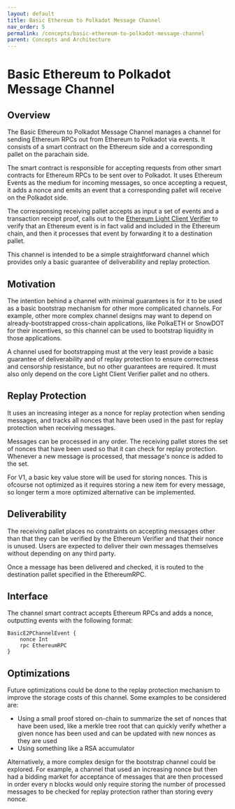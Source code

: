 ```yaml
---
layout: default
title: Basic Ethereum to Polkadot Message Channel
nav_order: 5
permalink: /concepts/basic-ethereum-to-polkadot-message-channel
parent: Concepts and Architecture
---
```


# Basic Ethereum to Polkadot Message Channel

## Overview
The Basic Ethereum to Polkadot Message Channel manages a channel for sending Ethereum RPCs out from Ethereum to Polkadot via events. It consists of a smart contract on the Ethereum side and a corresponding pallet on the parachain side. 

The smart contract is responsible for accepting requests from other smart contracts for Ethereum RPCs to be sent over to Polkadot. It uses Ethereum Events as the medium for incoming messages, so once accepting a request, it adds a nonce and emits an event that a corresponding pallet will receive on the Polkadot side.

The corresponsing receiving pallet accepts as input a set of events and a transaction receipt proof, calls out to the [Ethereum Light Client Verifier](./ethereum-verifier) to verify that an Ethereum event is in fact valid and included in the Ethereum chain, and then it processes that event by forwarding it to a destination pallet.

This channel is intended to be a simple straightforward channel which provides only a basic guarantee of deliverability and replay protection.

## Motivation
The intention behind a channel with minimal guarantees is for it to be used as a basic bootstrap mechanism for other more complicated channels. For example, other more complex channel designs may want to depend on already-bootstrapped cross-chain applications, like PolkaETH or SnowDOT for their incentives, so this channel can be used to bootstrap liquidity in those applications.

A channel used for bootstrapping must at the very least provide a basic guarantee of deliverability and of replay protection to ensure correctness and censorship resistance, but no other guarantees are required. It must also only depend on the core Light Client Verifier pallet and no others.

## Replay Protection
It uses an increasing integer as a nonce for replay protection when sending messages, and tracks all nonces that have been used in the past for replay protection when receiving messages.

Messages can be processed in any order. The receiving pallet stores the set of nonces that have been used so that it can check for replay protection. Whenever a new message is processed, that message's nonce is added to the set.

For V1, a basic key value store will be used for storing nonces. This is ofcourse not optimized as it requires storing a new item for every message, so longer term a more optimized alternative can be implemented.

## Deliverability
The receiving pallet places no constraints on accepting messages other than that they can be verified by the Ethereum Verifier and that their nonce is unused. Users are expected to deliver their own messages themselves without depending on any third party.

Once a message has been delivered and checked, it is routed to the destination pallet specified in the EthereumRPC.

## Interface
The channel smart contract accepts Ethereum RPCs and adds a nonce, outputting events with the following format:

```
BasicE2PChannelEvent {
    nonce Int
    rpc EthereumRPC
}
```

## Optimizations
Future optimizations could be done to the replay protection mechanism to improve the storage costs of this channel. Some examples to be considered are:
 - Using a small proof stored on-chain to summarize the set of nonces that have been used, like a merkle tree root that can quickly verify whether a given nonce has been used and can be updated with new nonces as they are used
 - Using something like a RSA accumulator

 Alternatively, a more complex design for the bootstrap channel could be explored. For example, a channel that used an increasing nonce but then had a bidding market for acceptance of messages that are then processed in order every n blocks would only require storing the number of processed messages to be checked for replay protection rather than storing every nonce.